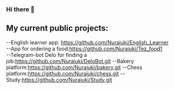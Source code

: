 ### Hi there 👋

<!--
**Nuraiuki/Nuraiuki** is a ✨ _special_ ✨ repository because its `README.md` (this file) appears on your GitHub profile.

Here are some ideas to get you started:

- 🔭 I’m currently working on ...
- 🌱 I’m currently learning ...
- 👯 I’m looking to collaborate on ...
- 🤔 I’m looking for help with ...
- 💬 Ask me about ...
- 📫 How to reach me: ...
- 😄 Pronouns: ...
- ⚡ Fun fact: ...
-->

## My current public projects:
--English learner app: https://github.com/Nuraiuki/English_Learner
<br/>
--App for ordering a food:https://github.com/Nuraiuki/Tez_food1
<br/>
--Telegram-bot Delo for finding a job:https://github.com/Nuraiuki/DeloBot.git
--Bakery platform:https://github.com/Nuraiuki/bakery.git
--Chess platform:https://github.com/Nuraiuki/chess.git
--Study:https://github.com/Nuraiuki/Study.git

